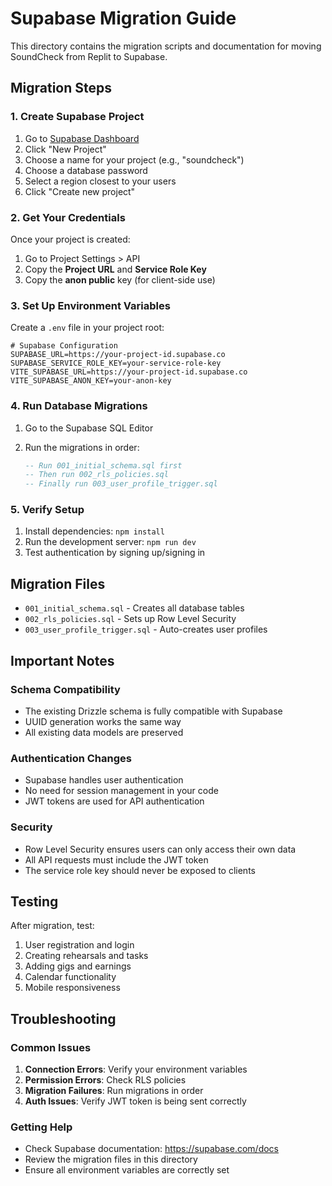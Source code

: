 # Supabase Migration Guide

This directory contains the migration scripts and documentation for moving SoundCheck from Replit to Supabase.

## Migration Steps

### 1. Create Supabase Project

1. Go to [Supabase Dashboard](https://supabase.com/dashboard)
2. Click "New Project"
3. Choose a name for your project (e.g., "soundcheck")
4. Choose a database password
5. Select a region closest to your users
6. Click "Create new project"

### 2. Get Your Credentials

Once your project is created:

1. Go to Project Settings > API
2. Copy the **Project URL** and **Service Role Key**
3. Copy the **anon public** key (for client-side use)

### 3. Set Up Environment Variables

Create a `.env` file in your project root:

```env
# Supabase Configuration
SUPABASE_URL=https://your-project-id.supabase.co
SUPABASE_SERVICE_ROLE_KEY=your-service-role-key
VITE_SUPABASE_URL=https://your-project-id.supabase.co
VITE_SUPABASE_ANON_KEY=your-anon-key
```

### 4. Run Database Migrations

1. Go to the Supabase SQL Editor
2. Run the migrations in order:

   ```sql
   -- Run 001_initial_schema.sql first
   -- Then run 002_rls_policies.sql
   -- Finally run 003_user_profile_trigger.sql
   ```

### 5. Verify Setup

1. Install dependencies: `npm install`
2. Run the development server: `npm run dev`
3. Test authentication by signing up/signing in

## Migration Files

- `001_initial_schema.sql` - Creates all database tables
- `002_rls_policies.sql` - Sets up Row Level Security
- `003_user_profile_trigger.sql` - Auto-creates user profiles

## Important Notes

### Schema Compatibility
- The existing Drizzle schema is fully compatible with Supabase
- UUID generation works the same way
- All existing data models are preserved

### Authentication Changes
- Supabase handles user authentication
- No need for session management in your code
- JWT tokens are used for API authentication

### Security
- Row Level Security ensures users can only access their own data
- All API requests must include the JWT token
- The service role key should never be exposed to clients

## Testing

After migration, test:

1. User registration and login
2. Creating rehearsals and tasks
3. Adding gigs and earnings
4. Calendar functionality
5. Mobile responsiveness

## Troubleshooting

### Common Issues

1. **Connection Errors**: Verify your environment variables
2. **Permission Errors**: Check RLS policies
3. **Migration Failures**: Run migrations in order
4. **Auth Issues**: Verify JWT token is being sent correctly

### Getting Help

- Check Supabase documentation: https://supabase.com/docs
- Review the migration files in this directory
- Ensure all environment variables are correctly set